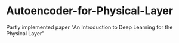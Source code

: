 # Autoencoder-for-Physical-Layer
Partly implemented paper "An Introduction to Deep Learning for the Physical Layer"
